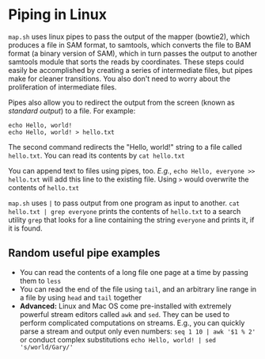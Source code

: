 # Piping in Linux

```map.sh``` uses linux pipes to pass the output of the mapper (bowtie2), which produces a file in SAM format, to samtools, which converts the file to BAM format (a binary version of SAM), which in turn passes the output to another samtools module that sorts the reads by coordinates. These steps could easily be accomplished by creating a series of intermediate files, but pipes make for cleaner transitions. You also don't need to worry about the proliferation of intermediate files.

Pipes also allow you to redirect the output from the screen (known as *standard output*) to a file. For example:

	echo Hello, world!
	echo Hello, world! > hello.txt

The second command redirects the "Hello, world!" string to a file called ```hello.txt```. You can read its contents by ```cat hello.txt```

You can append text to files using pipes, too. *E.g.*, ```echo Hello, everyone >> hello.txt``` will add this line to the existing file. Using ```>``` would overwrite the contents of ```hello.txt```

```map.sh``` uses ```|``` to pass output from one program as input to another.  ```cat hello.txt | grep everyone``` prints the contents of ```hello.txt``` to a search utility ```grep``` that looks for a line containing the string ```everyone``` and prints it, if it is found.


## Random useful pipe examples
- You can read the contents of a long file one page at a time by passing them to ```less```
- You can read the end of the file using ```tail```, and an arbitrary line range in a file by using ```head``` and ```tail``` together
- **Advanced:** Linux and Mac OS come pre-installed with extremely powerful stream editors called ```awk``` and ```sed```. They can be used to perform complicated computations on streams. E.g., you can quickly parse a stream and output only even numbers: ```seq 1 10 | awk '$1 % 2'``` or conduct complex substitutions ```echo Hello, world! | sed 's/world/Gary/'```
